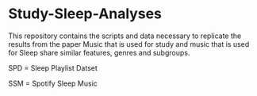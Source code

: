 # Study-Sleep-Analyses
This repository contains the scripts and data necessary to replicate the results from the paper Music that is used for study and music that is used for Sleep share similar features, genres and subgroups.

SPD = Sleep Playlist Datset

SSM = Spotify Sleep Music
